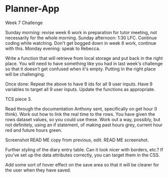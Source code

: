 # Planner-App
Week 7 Challenge

Sunday morning: revise week 6 work in preparation for tutor meeting, not necessarily for the whole morning.
Sunday afternoon: 1:30 LFC. Continue coding while watching.
Don't get bogged down in week 6 work, continue with this.
Monday evening: speak to Rebecca.

Write a function that will retrieve from local storage and put back in the right place. You will need to have something like you had in last week's challenge so that it doesn't get confused when it's empty. Putting in the right place will be challenging.

Once done:
Repeat the above to have 9 ids for all 9 user inputs.
Have 9 variables to target all 9 user inputs.
Update the functions as appropriate.

TCS piece 3.

Read through the documentation Anthony sent, specifically on get hour (I think).
Work out how to link the real time to the rows. You have given the rows dataset values, so you could use these.
Work out a way, possibly, but not definitely, using an if statement, of making past hours grey, current hour red and future hours green.

Screenshot
READ ME copy from previous, edit.
READ ME screenshot.

Further styling of the diary entry table. Can it look nicer with borders, etc.?
If you've set up the data attributes correctly, you can target them in the CSS.

Add some sort of hover effect on the save area so that it will be clearer for the user when they have saved.